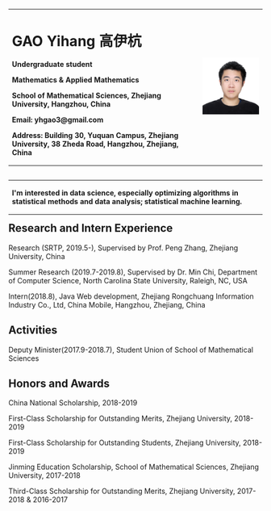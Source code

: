 <table border="0" align="left">
  <tr>
    <td width="75%">
      <h1>GAO Yihang 高伊杭</h1>
      <p align="left"><b>Undergraduate student</b></p>
      <p align="left"><b>Mathematics & Applied Mathematics</b></p>
      <p align="left"><b>School of Mathematical Sciences, Zhejiang University, Hangzhou, China</b></p>
      <p align="left"><b>Email: yhgao3@gmail.com</b></p>
      <p align="left"><b>Address: Building 30, Yuquan Campus, Zhejiang University, 38 Zheda Road, Hangzhou, Zhejiang, China</b></p>
    </td>
    <td width="25%">
      <center>
      <img src="/YihangGAO.jpg" width="100%">  
        </center>
    </td>
  </tr>
</table>
<table border="0" align="left">
<tr>
  <td>
  <p align="left"><b>
  I'm interested in data science, especially optimizing algorithms in statistical methods and data analysis; statistical machine learning. 
 </b></p>
    </td>
  </tr>
  </table>
  
  <h2>Research and Intern Experience</h2>
  <div>
  <p align="left">Research (SRTP, 2019.5-), Supervised by Prof. Peng Zhang, Zhejiang University, China</p>
  <p align="left">Summer Research (2019.7-2019.8), Supervised by Dr. Min Chi, Department of Computer Science, North Carolina State University, Raleigh, NC, USA </p>
  <p align="left">Intern(2018.8), Java Web development, Zhejiang Rongchuang Information Industry Co., Ltd, China Mobile, Hangzhou, Zhejiang, China</p>
  </div>
  
  <h2>Activities</h2>
  <div>
  <p align="left">Deputy Minister(2017.9-2018.7), Student Union of School of Mathematical Sciences</p>
  </div>


  <h2>Honors and Awards</h2>
  <div>
      <p align="left"> China National Scholarship, 2018-2019 </p>
      <p align="left"> First-Class Scholarship for Outstanding Merits, Zhejiang University, 2018-2019 </p>
      <p align="left"> First-Class Scholarship for Outstanding Students, Zhejiang University, 2018-2019 </p>
      <p align="left"> Jinming Education Scholarship, School of Mathematical Sciences, Zhejiang University, 2017-2018 </p>
      <p align="left"> Third-Class Scholarship for Outstanding Merits, Zhejiang University, 2017-2018 & 2016-2017 </p>
</div>

